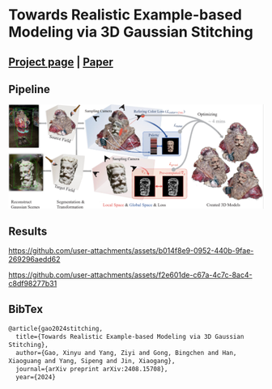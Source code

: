 # Towards Realistic Example-based Modeling via 3D Gaussian Stitching

## [Project page](https://ingra14m.github.io/gs_stitching_website) | [Paper](https://arxiv.org/abs/2408.15708)



## Pipeline

![pipeline](assets/pipeline.png)


## Results
https://github.com/user-attachments/assets/b014f8e9-0952-440b-9fae-269296aedd62

https://github.com/user-attachments/assets/f2e601de-c67a-4c7c-8ac4-c8df98277b31


## BibTex

```shell
@article{gao2024stitching,
  title={Towards Realistic Example-based Modeling via 3D Gaussian Stitching},
  author={Gao, Xinyu and Yang, Ziyi and Gong, Bingchen and Han, Xiaoguang and Yang, Sipeng and Jin, Xiaogang},
  journal={arXiv preprint arXiv:2408.15708},
  year={2024}
```
